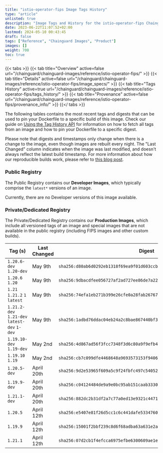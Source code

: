```yaml
---
title: "istio-operator-fips Image Tags History"
type: "article"
unlisted: true
description: "Image Tags and History for the istio-operator-fips Chainguard Image"
date: 2023-06-22T11:07:52+02:00
lastmod: 2024-05-10 00:43:45
draft: false
tags: ["Reference", "Chainguard Images", "Product"]
images: []
weight: 700
toc: true
---
```


{{< tabs >}}
{{< tab title="Overview" active=false url="/chainguard/chainguard-images/reference/istio-operator-fips/" >}}
{{< tab title="Details" active=false url="/chainguard/chainguard-images/reference/istio-operator-fips/image_specs/" >}}
{{< tab title="Tags History" active=true url="/chainguard/chainguard-images/reference/istio-operator-fips/tags_history/" >}}
{{< tab title="Provenance" active=false url="/chainguard/chainguard-images/reference/istio-operator-fips/provenance_info/" >}}
{{</ tabs >}}

The following tables contains the most recent tags and digests that can be used to pin your Dockerfile to a specific build of this image. Check our guide on [Using the Tag History API](/chainguard/chainguard-images/using-the-tag-history-api/) for information on how to fetch all tags from an image and how to pin your Dockerfile to a specific digest.

Please note that digests and timestamps only change when there is a change to the image, even though images are rebuilt every night. The "Last Changed" column indicates when the image was last modified, and doesn't always reflect the latest build timestamp. For more information about how our reproducible builds work, please refer to [this blog post](https://www.chainguard.dev/unchained/reproducing-chainguards-reproducible-image-builds).

### Public Registry
The Public Registry contains our **Developer Images**, which typically comprise the `latest*` versions of an image.

Currently, there are no Developer versions of this image available.

### Private/Dedicated Registry
The Private/Dedicated Registry contains our **Production Images**, which include all versioned tags of an image and special images that are not available in the public registry (including FIPS images and other custom builds).

| Tag (s)                                       | Last Changed | Digest                                                                    |
|-----------------------------------------------|--------------|---------------------------------------------------------------------------|
|  `1.20.6-dev` `1.20-dev`                      | May 9th      | `sha256:d80ab6d0292eb1318f69ea9f01d603ccbd048f41ab8fdd820a22259500b9b835` |
|  `1.20.6` `1.20`                              | May 9th      | `sha256:9dbacdfee056727af2ad727ee86de7a222de780e7b254b5e85ce7d598177a20b` |
|  `1.21` `1.21.2` `1` `latest`                 | May 9th      | `sha256:74efa1eb271b399e26cfe0a28fab267679b05dc6329b6d99654a60d07bdef37f` |
|  `1.21.2-dev` `1.21-dev` `latest-dev` `1-dev` | May 9th      | `sha256:1adbd76ddac04eb24a2c8bae867440bf39b0db57cd73c720e3edb321ff4b93e6` |
|  `1.19.10-dev` `1.19-dev`                     | May 2nd      | `sha256:4d867ad56f3fcc7348f3d6c80a9f9efb4d8be96075664dc581c5ba7af4a7f2ad` |
|  `1.19.10` `1.19`                             | May 2nd      | `sha256:cb7c099dfe4468648a9693573153f94063050b29dcf45445ce4ccc61e0f381ce` |
|  `1.20.5-dev`                                 | April 20th   | `sha256:9d2e53965f609a5c9f24fbfc497c54052c458cb5686ce7a287c536a33d092c2b` |
|  `1.19.9-dev`                                 | April 20th   | `sha256:c04124484de9a9e0bc95ab151caab33306439591ec2fa2b11d5deb69b4cbf365` |
|  `1.21.1-dev`                                 | April 20th   | `sha256:882dc2b31df2a7c77a0ed13e9321c4471b9a5661879fc49e05f1fc202cd75664` |
|  `1.20.5`                                     | April 12th   | `sha256:e5407e81f26d5cc1c6c441dafe5334760a689f5ed31d675a04425cd1fda350d2` |
|  `1.19.9`                                     | April 12th   | `sha256:15001f2bbf239c8d6f68adba63a631e2a6cbb4179d4d2929105e766d942abcb7` |
|  `1.21.1`                                     | April 12th   | `sha256:07d2cb1f4efcca6975efbe6300609ae1eb0325e1bc1fded239c694b680167900` |

